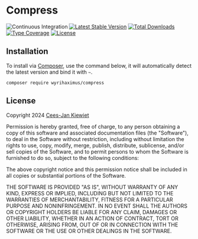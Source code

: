 Compress
========

![Continuous Integration](https://github.com/wyrihaximus/php-compress/workflows/Continuous%20Integration/badge.svg)
[![Latest Stable Version](https://poser.pugx.org/wyrihaximus/compress/v/stable.png)](https://packagist.org/packages/wyrihaximus/compress)
[![Total Downloads](https://poser.pugx.org/wyrihaximus/compress/downloads.png)](https://packagist.org/packages/wyrihaximus/compress/stats)
[![Type Coverage](https://shepherd.dev/github/WyriHaximus/php-compress/coverage.svg)](https://shepherd.dev/github/WyriHaximus/php-compress)
[![License](https://poser.pugx.org/wyrihaximus/compress/license.png)](https://packagist.org/packages/wyrihaximus/compress)

## Installation ##

To install via [Composer](http://getcomposer.org/), use the command below, it will automatically detect the latest version and bind it with `~`.

```
composer require wyrihaximus/compress
```

## License ##

Copyright 2024 [Cees-Jan Kiewiet](http://wyrihaximus.net/)

Permission is hereby granted, free of charge, to any person
obtaining a copy of this software and associated documentation
files (the "Software"), to deal in the Software without
restriction, including without limitation the rights to use,
copy, modify, merge, publish, distribute, sublicense, and/or sell
copies of the Software, and to permit persons to whom the
Software is furnished to do so, subject to the following
conditions:

The above copyright notice and this permission notice shall be
included in all copies or substantial portions of the Software.

THE SOFTWARE IS PROVIDED "AS IS", WITHOUT WARRANTY OF ANY KIND,
EXPRESS OR IMPLIED, INCLUDING BUT NOT LIMITED TO THE WARRANTIES
OF MERCHANTABILITY, FITNESS FOR A PARTICULAR PURPOSE AND
NONINFRINGEMENT. IN NO EVENT SHALL THE AUTHORS OR COPYRIGHT
HOLDERS BE LIABLE FOR ANY CLAIM, DAMAGES OR OTHER LIABILITY,
WHETHER IN AN ACTION OF CONTRACT, TORT OR OTHERWISE, ARISING
FROM, OUT OF OR IN CONNECTION WITH THE SOFTWARE OR THE USE OR
OTHER DEALINGS IN THE SOFTWARE.
